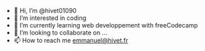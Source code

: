 - 👋 Hi, I’m @hivet01090
- 👀 I’m interested in coding
- 🌱 I’m currently learning web developpement with freeCodecamp
- 💞️ I’m looking to collaborate on ...
- 📫 How to reach me emmanuel@hivet.fr

<!---
hivet01090/hivet01090 is a ✨ special ✨ repository because its `README.md` (this file) appears on your GitHub profile.
You can click the Preview link to take a look at your changes.
--->
